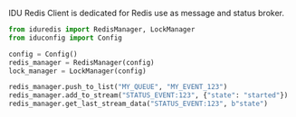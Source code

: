 IDU Redis Client is dedicated for Redis use as message and status broker.

```python
from iduredis import RedisManager, LockManager
from iduconfig import Config

config = Config()
redis_manager = RedisManager(config)
lock_manager = LockManager(config)

redis_manager.push_to_list("MY_QUEUE", "MY_EVENT_123")
redis_manager.add_to_stream("STATUS_EVENT:123", {"state": "started"})
redis_manager.get_last_stream_data("STATUS_EVENT:123", b"state")
```